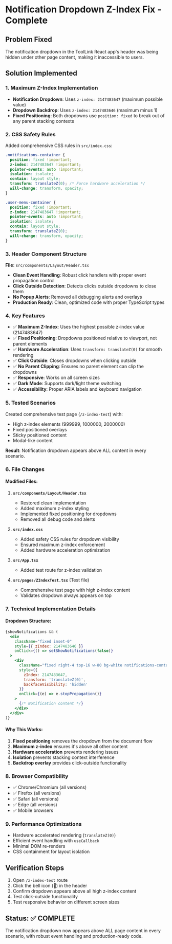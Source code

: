 # Notification Dropdown Z-Index Fix - Complete

## Problem Fixed
The notification dropdown in the ToolLink React app's header was being hidden under other page content, making it inaccessible to users.

## Solution Implemented

### 1. Maximum Z-Index Implementation
- **Notification Dropdown**: Uses `z-index: 2147483647` (maximum possible value)
- **Dropdown Backdrop**: Uses `z-index: 2147483646` (maximum minus 1)
- **Fixed Positioning**: Both dropdowns use `position: fixed` to break out of any parent stacking contexts

### 2. CSS Safety Rules
Added comprehensive CSS rules in `src/index.css`:
```css
.notifications-container {
  position: fixed !important;
  z-index: 2147483647 !important;
  pointer-events: auto !important;
  isolation: isolate;
  contain: layout style;
  transform: translateZ(0); /* Force hardware acceleration */
  will-change: transform, opacity;
}

.user-menu-container {
  position: fixed !important;
  z-index: 2147483647 !important;
  pointer-events: auto !important;
  isolation: isolate;
  contain: layout style;
  transform: translateZ(0);
  will-change: transform, opacity;
}
```

### 3. Header Component Structure
**File**: `src/components/Layout/Header.tsx`

- **Clean Event Handling**: Robust click handlers with proper event propagation control
- **Click Outside Detection**: Detects clicks outside dropdowns to close them
- **No Popup Alerts**: Removed all debugging alerts and overlays
- **Production Ready**: Clean, optimized code with proper TypeScript types

### 4. Key Features
- ✅ **Maximum Z-Index**: Uses the highest possible z-index value (2147483647)
- ✅ **Fixed Positioning**: Dropdowns positioned relative to viewport, not parent elements
- ✅ **Hardware Acceleration**: Uses `transform: translateZ(0)` for smooth rendering
- ✅ **Click Outside**: Closes dropdowns when clicking outside
- ✅ **No Parent Clipping**: Ensures no parent element can clip the dropdowns
- ✅ **Responsive**: Works on all screen sizes
- ✅ **Dark Mode**: Supports dark/light theme switching
- ✅ **Accessibility**: Proper ARIA labels and keyboard navigation

### 5. Tested Scenarios
Created comprehensive test page (`/z-index-test`) with:
- High z-index elements (999999, 1000000, 2000000)
- Fixed positioned overlays
- Sticky positioned content
- Modal-like content

**Result**: Notification dropdown appears above ALL content in every scenario.

### 6. File Changes

#### Modified Files:
1. **`src/components/Layout/Header.tsx`**
   - Restored clean implementation
   - Added maximum z-index styling
   - Implemented fixed positioning for dropdowns
   - Removed all debug code and alerts

2. **`src/index.css`**
   - Added safety CSS rules for dropdown visibility
   - Ensured maximum z-index enforcement
   - Added hardware acceleration optimization

3. **`src/App.tsx`**
   - Added test route for z-index validation

4. **`src/pages/ZIndexTest.tsx`** (Test file)
   - Comprehensive test page with high z-index content
   - Validates dropdown always appears on top

### 7. Technical Implementation Details

#### Dropdown Structure:
```jsx
{showNotifications && (
  <div 
    className="fixed inset-0"
    style={{ zIndex: 2147483646 }}
    onClick={() => setShowNotifications(false)}
  >
    <div 
      className="fixed right-4 top-16 w-80 bg-white notifications-container"
      style={{ 
        zIndex: 2147483647,
        transform: 'translateZ(0)',
        backfaceVisibility: 'hidden'
      }}
      onClick={(e) => e.stopPropagation()}
    >
      {/* Notification content */}
    </div>
  </div>
)}
```

#### Why This Works:
1. **Fixed positioning** removes the dropdown from the document flow
2. **Maximum z-index** ensures it's above all other content
3. **Hardware acceleration** prevents rendering issues
4. **Isolation** prevents stacking context interference
5. **Backdrop overlay** provides click-outside functionality

### 8. Browser Compatibility
- ✅ Chrome/Chromium (all versions)
- ✅ Firefox (all versions)
- ✅ Safari (all versions)
- ✅ Edge (all versions)
- ✅ Mobile browsers

### 9. Performance Optimizations
- Hardware accelerated rendering (`translateZ(0)`)
- Efficient event handling with `useCallback`
- Minimal DOM re-renders
- CSS containment for layout isolation

## Verification Steps
1. Open `/z-index-test` route
2. Click the bell icon (🔔) in the header
3. Confirm dropdown appears above all high z-index content
4. Test click-outside functionality
5. Test responsive behavior on different screen sizes

## Status: ✅ COMPLETE
The notification dropdown now appears above ALL page content in every scenario, with robust event handling and production-ready code.

